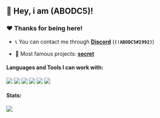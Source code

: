 ## :wave: Hey, i am (ABODC5)! 

### :heart:️ Thanks for being here!

- :telephone_receiver: You can contact me through **[Discord](https://discord.com/users/546384753503502346)** (**`(!ABODC5#2992)`**)

- :briefcase: Most famous projects: **[secret](Link)**

#### Languages and Tools I can work with:
<a><img src="https://img.shields.io/badge/-Nodejs-43853?logo=Node.js&logoColor=white"></a> 
<img src="https://img.shields.io/badge/-NPM-CB3837?logo=npm&logoColor=white"> 
<img src="https://img.shields.io/badge/-HTML5-E34F26?logo=html5&logoColor=white"> 
<img src="https://img.shields.io/badge/-repl.it-56676e? logo=repl.it&logoColor=white"></a> 
<img src="https://img.shields.io/badge/-MongoDB-13aa52?logo=mongodb&logoColor=white"> 
<a><img src="https://img.shields.io/badge/-React-grey?logo=React&logoColor=#61dbfb"></a> 

#### Stats:
<img src="https://github-readme-stats.vercel.app/api?username=ABODC5&show_icons=true&hide_border=true&theme=algolia&icon_color=#ee6c4d">
